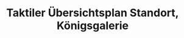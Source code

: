 ---
title: "Taktiler Übersichtsplan Standort, Königsgalerie"
url: /duisburg/taktiler-uebersichtsplan-standort-koenigsgalerie/
shop: Einkaufszentrum
---